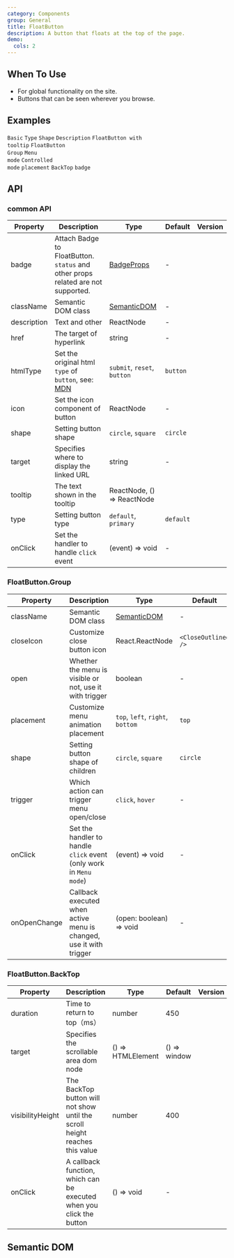 ```yaml
---
category: Components
group: General
title: FloatButton
description: A button that floats at the top of the page.
demo:
  cols: 2
---
```


## When To Use

- For global functionality on the site.
- Buttons that can be seen wherever you browse.

## Examples

<!-- prettier-ignore -->
<code src="./demo/basic.tsx" iframe="360">Basic</code>
<code src="./demo/type.tsx" iframe="360">Type</code>
<code src="./demo/shape.tsx" iframe="360">Shape</code>
<code src="./demo/description.tsx" iframe="360">Description</code>
<code src="./demo/tooltip.tsx" iframe="360">FloatButton with tooltip</code>
<code src="./demo/group.tsx" iframe="360">FloatButton Group</code>
<code src="./demo/group-menu.tsx" iframe="360">Menu mode</code>
<code src="./demo/controlled.tsx" iframe="360">Controlled mode</code>
<code src="./demo/placement.tsx" iframe="380" version="">placement</code>
<code src="./demo/back-top.tsx" iframe="360">BackTop</code>
<code src="./demo/badge.tsx" iframe="360">badge</code>

## API

### common API

| Property | Description | Type | Default | Version |
| --- | --- | --- | --- | --- |
| badge | Attach Badge to FloatButton. `status` and other props related are not supported. | [BadgeProps](/components/badge#api) | - |  |
| className | Semantic DOM class | [SemanticDOM](#semantic-dom) | - |  |
| description | Text and other | ReactNode | - |  |
| href | The target of hyperlink | string | - |  |
| htmlType | Set the original html `type` of `button`, see: [MDN](https://developer.mozilla.org/en-US/docs/Web/HTML/Element/button#type) | `submit`, `reset`, `button` | `button` |  |
| icon | Set the icon component of button | ReactNode | - |  |
| shape | Setting button shape | `circle`, `square` | `circle` |  |
| target | Specifies where to display the linked URL | string | - |  |
| tooltip | The text shown in the tooltip | ReactNode, () => ReactNode |  |  |
| type | Setting button type | `default`, `primary` | `default` |  |
| onClick | Set the handler to handle `click` event | (event) => void | - |  |

### FloatButton.Group

| Property | Description | Type | Default | Version |
| --- | --- | --- | --- | --- |
| className | Semantic DOM class | [SemanticDOM](#semantic-dom) | - |  |
| closeIcon | Customize close button icon | React.ReactNode | `<CloseOutlined />` |  |
| open | Whether the menu is visible or not, use it with trigger | boolean | - |  |
| placement | Customize menu animation placement | `top`, `left`, `right`, `bottom` | `top` |  |
| shape | Setting button shape of children | `circle`, `square` | `circle` |  |
| trigger | Which action can trigger menu open/close | `click`, `hover` | - |  |
| onClick | Set the handler to handle `click` event (only work in `Menu mode`) | (event) => void | - |  |
| onOpenChange | Callback executed when active menu is changed, use it with trigger | (open: boolean) => void | - |  |

### FloatButton.BackTop

| Property | Description | Type | Default | Version |
| --- | --- | --- | --- | --- |
| duration | Time to return to top（ms） | number | 450 |  |
| target | Specifies the scrollable area dom node | () => HTMLElement | () => window |  |
| visibilityHeight | The BackTop button will not show until the scroll height reaches this value | number | 400 |  |
| onClick | A callback function, which can be executed when you click the button | () => void | - |  |

## Semantic DOM

<code src="./demo/_semantic.tsx" simplify></code>
